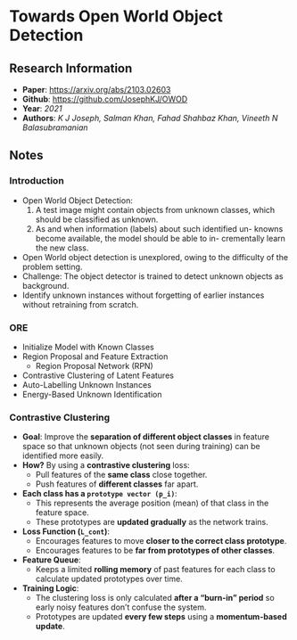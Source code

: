 # Towards Open World Object Detection

## Research Information
- **Paper**: https://arxiv.org/abs/2103.02603
- **Github**: https://github.com/JosephKJ/OWOD
- **Year**: *2021*
- **Authors**: *K J Joseph, Salman Khan, Fahad Shahbaz Khan, Vineeth N Balasubramanian*

## Notes

### Introduction
- Open World Object Detection: 
    1. A test image might contain objects from unknown classes, which should be classified as unknown. 
    2. As and when information (labels) about such identified un-
knowns become available, the model should be able to in-
crementally learn the new class.
- Open World object detection is unexplored, owing to the difficulty of the problem setting.
- Challenge: The object detector is trained to detect unknown objects as background.
- Identify unknown instances without forgetting of earlier instances without retraining from scratch.

### ORE

- Initialize Model with Known Classes
- Region Proposal and Feature Extraction
    - Region Proposal Network (RPN) 
- Contrastive Clustering of Latent Features
- Auto-Labelling Unknown Instances
- Energy-Based Unknown Identification

### Contrastive Clustering
- **Goal**: Improve the **separation of different object classes** in feature space so that unknown objects (not seen during training) can be identified more easily.
- **How?** By using a **contrastive clustering** loss:
    - Pull features of the **same class** close together.
    - Push features of **different classes** far apart.
- **Each class has a `prototype vector (p_i)`**:
    - This represents the average position (mean) of that class in the feature space.
    - These prototypes are **updated gradually** as the network trains.
- **Loss Function (`L_cont`)**:
    - Encourages features to move **closer to the correct class prototype**.
    - Encourages features to be **far from prototypes of other classes**.
- **Feature Queue**:
    - Keeps a limited **rolling memory** of past features for each class to calculate updated prototypes over time.
- **Training Logic**:
    - The clustering loss is only calculated **after a “burn-in” period** so early noisy features don’t confuse the system.
    - Prototypes are updated **every few steps** using a **momentum-based update**.
